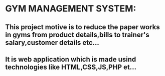 # GYM MANAGEMENT SYSTEM:
## This project motive is to reduce the paper works in gyms from product details,bills to trainer's salary,customer details etc...
## It is web application which is made usind technologies like HTML,CSS,JS,PHP et...
